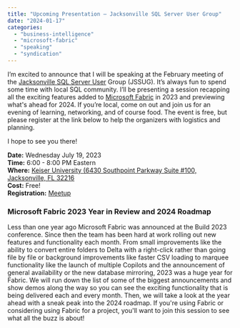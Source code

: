 ```yaml
---
title: "Upcoming Presentation – Jacksonville SQL Server User Group"
date: "2024-01-17"
categories: 
  - "business-intelligence"
  - "microsoft-fabric"
  - "speaking"
  - "syndication"
---
```


I’m excited to announce that I will be speaking at the February meeting of the [Jacksonville SQL Server User](https://www.meetup.com/jaxssug/) Group (JSSUG). It’s always fun to spend some time with local SQL community. I’ll be presenting a session recapping all the exciting features added to [Microsoft Fabric](https://www.microsoft.com/en-us/microsoft-fabric) in 2023 and previewing what's ahead for 2024. If you’re local, come on out and join us for an evening of learning, networking, and of course food. The event is free, but please register at the link below to help the organizers with logistics and planning.

I hope to see you there!

**Date:** Wednesday July 19, 2023  
**Time:** 6:00 - 8:00 PM Eastern  
**Where:** [Keiser University (6430 Southpoint Parkway Suite #100, Jacksonville, FL 32216](https://goo.gl/maps/E6jnYZ1BBsNzjcT87)  
**Cost:** Free!  
**Registration:** [Meetup](https://www.meetup.com/jaxssug/events/)

### Microsoft Fabric 2023 Year in Review and 2024 Roadmap

Less than one year ago Microsoft Fabric was announced at the Build 2023 conference. Since then the team has been hard at work rolling out new features and functionality each month. From small improvements like the ability to convert entire folders to Delta with a right-click rather than going file by file or background improvements like faster CSV loading to marquee functionality like the launch of multiple Copilots and the announcement of general availability or the new database mirroring, 2023 was a huge year for Fabric. We will run down the list of some of the biggest announcements and show demos along the way so you can see the exciting functionality that is being delivered each and every month. Then, we will take a look at the year ahead with a sneak peak into the 2024 roadmap. If you're using Fabric or considering using Fabric for a project, you'll want to join this session to see what all the buzz is about!
